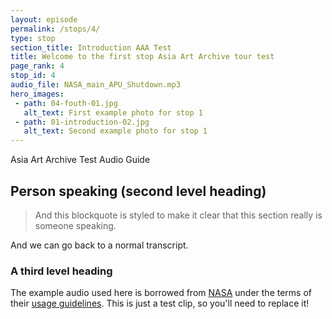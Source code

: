 ```yaml
---
layout: episode
permalink: /stops/4/
type: stop
section_title: Introduction AAA Test
title: Welcome to the first stop Asia Art Archive tour test
page_rank: 4
stop_id: 4
audio_file: NASA_main_APU_Shutdown.mp3
hero_images:
 - path: 04-fouth-01.jpg
   alt_text: First example photo for stop 1
 - path: 01-introduction-02.jpg
   alt_text: Second example photo for stop 1
---
```


Asia Art Archive Test Audio Guide
## Person speaking (second level heading)

> And this blockquote is styled to make it clear that this section really is someone speaking.

And we can go back to a normal transcript.

### A third level heading

The example audio used here is borrowed from [NASA](http://www.nasa.gov/connect/sounds/index.html#Discovery) under the terms of their [usage guidelines](http://www.nasa.gov/multimedia/guidelines/index.html). This is just a test clip, so you'll need to replace it!